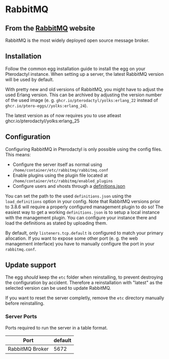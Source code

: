# RabbitMQ

## From the [RabbitMQ](https://www.rabbitmq.com/) website

RabbitMQ is the most widely deployed open source message broker.

## Installation

Follow the common egg installation guide to install the egg on your Pterodactyl instance.
When setting up a server, the latest RabbitMQ version will be used by default.

With pretty new and old versions of RabbitMQ, you might have to adjust the used Erlang version.
This can be archived by adjusting the version number of the used image (e. g. `ghcr.io/pterodactyl/yolks:erlang_22` instead of `ghcr.io/ptero-eggs//yolks:erlang_24`).

The latest version as of now requires you to use atleast ghcr.io/pterodactyl/yolks:erlang_25

## Configuration

Configuring RabbitMQ in Pterodactyl is only possible using the config files.
This means:

- Configure the server itself as normal using `/home/container/etc/rabbitmq/rabbitmq.conf`
- Enable plugins using the plugin file located at `/home/container/etc/rabbitmq/enabled_plugins`
- Configure users and vhosts through a [definitions.json](https://www.rabbitmq.com/definitions.html)

You can set the path to the used `definitions.json` using the `load_definitions` option in your config.
Note that RabbitMQ versions prior to 3.8.6 will require a properly configured management plugin to do so!
The easiest way to get a working `definitions.json` is to setup a local instance with the management plugin. You can configure your instance there and load the definitions as stated by uploading them.

By default, only `listeners.tcp.default` is configured to match your primary allocation.
If you want to expose some other port (e. g. the web management interface) you have to manually configure the
port in your `rabbitmq.conf`.

## Update support

The egg _should_ keep the `etc` folder when reinstalling, to prevent destroying the configuration by accident. Therefore a reinstallation with "latest" as the selected version can be used to update RabbitMQ.

If you want to reset the server completly, remove the `etc` directory manually before reinstalling.

### Server Ports

Ports required to run the server in a table format.

| Port            | default |
| --------------- | ------- |
| RabbitMQ Broker | 5672    |

